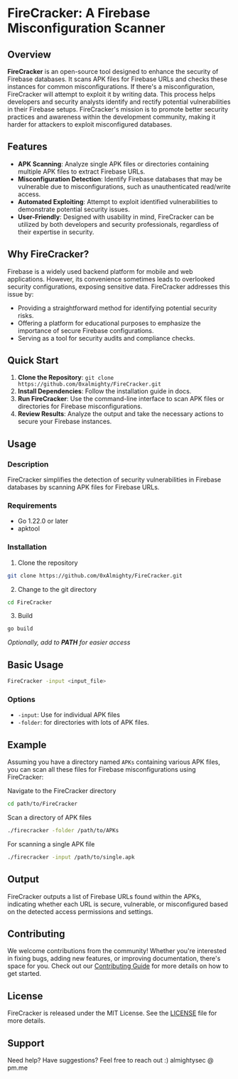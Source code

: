 # FireCracker: A Firebase Misconfiguration Scanner

## Overview

**FireCracker** is an open-source tool designed to enhance the security of Firebase databases. It scans APK files for Firebase URLs and checks these instances for common misconfigurations. If there's a misconfiguration, FireCracker will attempt to exploit it by writing data. This process helps developers and security analysts identify and rectify potential vulnerabilities in their Firebase setups. FireCracker's mission is to promote better security practices and awareness within the development community, making it harder for attackers to exploit misconfigured databases.

## Features

- **APK Scanning**: Analyze single APK files or directories containing multiple APK files to extract Firebase URLs.
- **Misconfiguration Detection**: Identify Firebase databases that may be vulnerable due to misconfigurations, such as unauthenticated read/write access.
- **Automated Exploiting**: Attempt to exploit identified vulnerabilities to demonstrate potential security issues.
- **User-Friendly**: Designed with usability in mind, FireCracker can be utilized by both developers and security professionals, regardless of their expertise in security.

## Why FireCracker?

Firebase is a widely used backend platform for mobile and web applications. However, its convenience sometimes leads to overlooked security configurations, exposing sensitive data. FireCracker addresses this issue by:

- Providing a straightforward method for identifying potential security risks.
- Offering a platform for educational purposes to emphasize the importance of secure Firebase configurations.
- Serving as a tool for security audits and compliance checks.

## Quick Start

1. **Clone the Repository**: `git clone https://github.com/0xalmighty/FireCracker.git`
2. **Install Dependencies**: Follow the installation guide in docs.
3. **Run FireCracker**: Use the command-line interface to scan APK files or directories for Firebase misconfigurations.
4. **Review Results**: Analyze the output and take the necessary actions to secure your Firebase instances.

## Usage

### Description

FireCracker simplifies the detection of security vulnerabilities in Firebase databases by scanning APK files for Firebase URLs.

### Requirements

- Go 1.22.0 or later
- apktool

### Installation

1. Clone the repository
```bash
git clone https://github.com/0xAlmighty/FireCracker.git
```
2. Change to the git directory
```bash
cd FireCracker
```
3. Build
```bash
go build
```
*Optionally, add to **PATH** for easier access*

## Basic Usage
```bash
FireCracker -input <input_file>
```

### Options
- ```-input```:  Use for individual APK files 
- ```-folder```: for directories with lots of APK files.

## Example
Assuming you have a directory named ```APKs``` containing various APK files, you can scan all these files for Firebase misconfigurations using FireCracker:

Navigate to the FireCracker directory
```bash
cd path/to/FireCracker
```
Scan a directory of APK files
```bash
./firecracker -folder /path/to/APKs
```
For scanning a single APK file
```bash
./firecracker -input /path/to/single.apk
```

## Output
FireCracker outputs a list of Firebase URLs found within the APKs, indicating whether each URL is secure, vulnerable, or misconfigured based on the detected access permissions and settings.

## Contributing
We welcome contributions from the community! Whether you're interested in fixing bugs, adding new features, or improving documentation, there's space for you. Check out our [Contributing Guide](https://github.com/0xAlmighty/FireCracker/blob/main/CONTRIBUTING.md) for more details on how to get started.

## License
FireCracker is released under the MIT License. See the [LICENSE](https://github.com/0xAlmighty/FireCracker/blob/main/LICENSE.md) file for more details.

## Support
Need help? Have suggestions? Feel free to reach out :) almightysec @ pm.me
